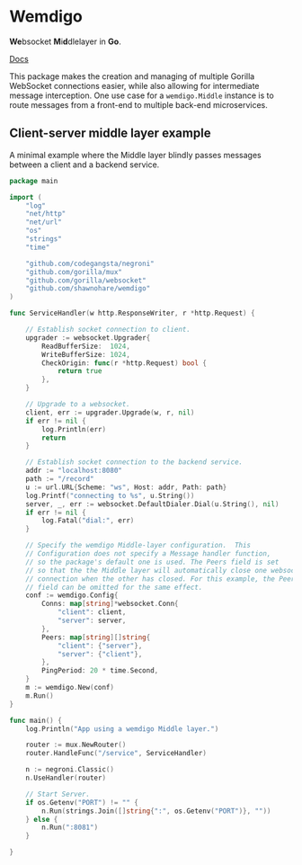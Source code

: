 # Wemdigo  

**We**bsocket **M**i**d**dlelayer in **Go**.  

[Docs](https://godoc.org/github.com/shawnohare/wemdigo)


This package makes the creation and managing of multiple Gorilla
WebSocket connections easier, while also allowing for intermediate
message interception. One use case for a `wemdigo.Middle` instance is
to route messages from a front-end to multiple back-end microservices.

## Client-server middle layer example 

A minimal example where the Middle layer blindly passes messages
between a client and a backend service.

```go
package main

import (
	"log"
	"net/http"
	"net/url"
	"os"
	"strings"
	"time"

	"github.com/codegangsta/negroni"
	"github.com/gorilla/mux"
	"github.com/gorilla/websocket"
	"github.com/shawnohare/wemdigo"
)

func ServiceHandler(w http.ResponseWriter, r *http.Request) {

	// Establish socket connection to client.
	upgrader := websocket.Upgrader{
		ReadBufferSize:  1024,
		WriteBufferSize: 1024,
		CheckOrigin: func(r *http.Request) bool {
			return true
		},
	}

	// Upgrade to a websocket.
	client, err := upgrader.Upgrade(w, r, nil)
	if err != nil {
		log.Println(err)
		return
	}

	// Establish socket connection to the backend service.
	addr := "localhost:8080"
	path := "/record"
	u := url.URL{Scheme: "ws", Host: addr, Path: path}
	log.Printf("connecting to %s", u.String())
	server, _, err := websocket.DefaultDialer.Dial(u.String(), nil)
	if err != nil {
		log.Fatal("dial:", err)
	}

	// Specify the wemdigo Middle-layer configuration.  This
	// Configuration does not specify a Message handler function,
	// so the package's default one is used. The Peers field is set
	// so that the the Middle layer will automatically close one websocket
	// connection when the other has closed. For this example, the Peer
	// field can be omitted for the same effect.
	conf := wemdigo.Config{
		Conns: map[string]*websocket.Conn{
			"client": client,
			"server": server,
		},
		Peers: map[string][]string{
			"client": {"server"},
			"server": {"client"},
		},
		PingPeriod: 20 * time.Second,
	}
	m := wemdigo.New(conf)
	m.Run()
}

func main() {
	log.Println("App using a wemdigo Middle layer.")

	router := mux.NewRouter()
	router.HandleFunc("/service", ServiceHandler)

	n := negroni.Classic()
	n.UseHandler(router)

	// Start Server.
	if os.Getenv("PORT") != "" {
		n.Run(strings.Join([]string{":", os.Getenv("PORT")}, ""))
	} else {
		n.Run(":8081")
	}

}

```








